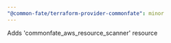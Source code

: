 ```yaml
---
"@common-fate/terraform-provider-commonfate": minor
---
```


Adds 'commonfate_aws_resource_scanner' resource
